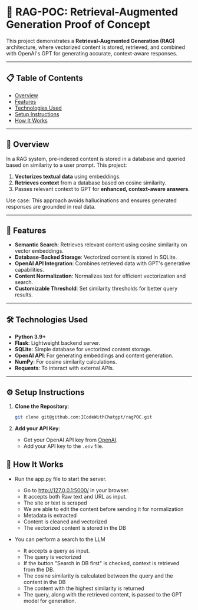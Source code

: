 # 🧠 RAG-POC: Retrieval-Augmented Generation Proof of Concept

This project demonstrates a **Retrieval-Augmented Generation (RAG)** architecture, where vectorized content is stored, retrieved, and combined with OpenAI's GPT for generating accurate, context-aware responses.  

---

## 📋 Table of Contents

- [Overview](#overview)
- [Features](#features)
- [Technologies Used](#technologies-used)
- [Setup Instructions](#setup-instructions)
- [How It Works](#how-it-works)
---

## 🧐 Overview

In a RAG system, pre-indexed content is stored in a database and queried based on similarity to a user prompt. This project:
1. **Vectorizes textual data** using embeddings.
2. **Retrieves context** from a database based on cosine similarity.
3. Passes relevant context to GPT for **enhanced, context-aware answers**.

Use case: This approach avoids hallucinations and ensures generated responses are grounded in real data.

---

## 🚀 Features

- **Semantic Search**: Retrieves relevant content using cosine similarity on vector embeddings.
- **Database-Backed Storage**: Vectorized content is stored in SQLite.
- **OpenAI API Integration**: Combines retrieved data with GPT's generative capabilities.
- **Content Normalization**: Normalizes text for efficient vectorization and search.
- **Customizable Threshold**: Set similarity thresholds for better query results.

---

## 🛠️ Technologies Used

- **Python 3.9+**
- **Flask**: Lightweight backend server.
- **SQLite**: Simple database for vectorized content storage.
- **OpenAI API**: For generating embeddings and content generation.
- **NumPy**: For cosine similarity calculations.
- **Requests**: To interact with external APIs.

---

## ⚙️ Setup Instructions

1. **Clone the Repository**:

   ```bash
   git clone git@github.com:ICodeWithChatgpt/ragPOC.git


2. **Add your API Key**:

   - Get your OpenAI API key from [OpenAI](https://platform.openai.com/docs/guides/authentication).
   - Add your API key to the `.env` file.

## 🤖 How It Works
- Run the app.py file to start the server.
  - Go to http://127.0.0.1:5000/ in your browser.
  - It accepts both Raw text and URL as input.
  - The site or text is scraped
  - We are able to edit the content before sending it for normalization
  - Metadata is extracted
  - Content is cleaned and vectorized
  - The vectorized content is stored in the DB

- You can perform a search to the LLM 
  - It accepts a query as input.
  - The query is vectorized
  - If the button "Search in DB first" is checked, context is retrieved from the DB.
  - The cosine similarity is calculated between the query and the content in the DB
  - The content with the highest similarity is returned
  - The query, along with the retrieved content, is passed to the GPT model for generation.